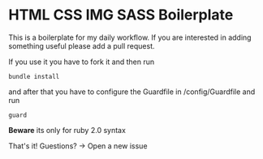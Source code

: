 # HTML CSS IMG SASS Boilerplate

This is a boilerplate for my daily workflow. If you are interested in adding something useful
please add a pull request.

If you use it you have to fork it and then run

``
bundle install
``

and after that you have to configure the Guardfile in /config/Guardfile
and run

``
guard
``

**Beware** its only for ruby 2.0 syntax

That's it!
Guestions? → Open a new issue
